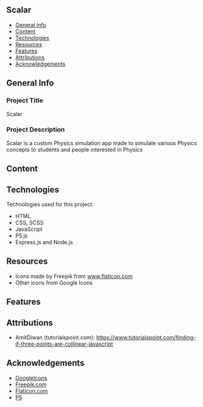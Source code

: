## Scalar

- [General info](#general-info)
- [Content](#content)
- [Technologies](#technologies)
- [Resources](#resources)
- [Features](#features)
- [Attributions](#attributions)
- [Acknowledgements](#acknowledgements)

## General Info

### Project Title

Scalar

### Project Description

Scalar is a custom Physics simulation app made to simulate various Physics concepts to students and people interested in Physics

## Content

## Technologies

Technologies used for this project:

- HTML
- CSS, SCSS
- JavaScript
- P5.js
- Express.js and Node.js

## Resources

- Icons made by Freepik from www.flaticon.com
- Other icons from Google Icons

## Features

## Attributions

-  AmitDiwan (tutorialspoint.com): https://www.tutorialspoint.com/finding-if-three-points-are-collinear-javascript

## Acknowledgements

- <a href="https://fonts.google.com/icons">GoogleIcons</a>
- <a href="https://www.freepik.com/">Freepik.com</a>
- <a href="https://www.flaticon.com/">Flaticon.com</a>
- <a href="https://p5js.org/">P5</a>